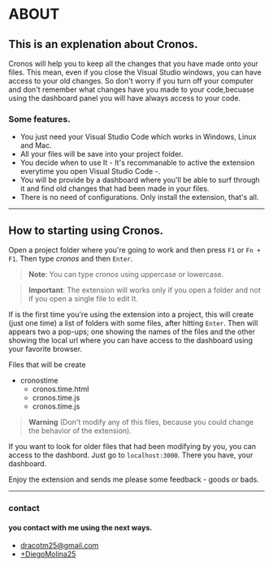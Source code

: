 # **ABOUT**
## This is an explenation about Cronos. 

Cronos will help you to keep all the changes that you have made onto your files. This mean, even if you close the Visual Studio windows, you can have access to your old changes. So don't worry if you turn off your computer and don't remember what changes have you made to your code,becuase using the dashboard panel you will have always access to your code.

### Some features.

* You just need your Visual Studio Code which works in Windows, Linux and Mac.
* All your files will be save into your project folder.
* You decide when to use It - It's recommanable to active the extension everytime you open Visual Studio Code -.
* You will be provide by a dashboard where you'll be able to surf through it and find old changes that had been made in your files.
* There is no need of configurations. Only install the extension, that's all.

***

## How to starting using Cronos.

Open a project folder where you're going to work and then press `F1` or `Fn + F1`. Then type *cronos* and then `Enter`.

>**Note**: You can type *cronos* using uppercase or lowercase.

>**Important**: The extension will works only if you open a folder and not if you open a single file to edit It.

If is the first time you're using the extension into a project, this will create (just one time) a list of folders with some files, after hitting `Enter`. Then will appears two a pop-ups; one showing
the names of the files and the other showing the local url where you can have access to the dashboard using your favorite browser.

Files that will be create
- cronostime
    - cronos.time.html
    - cronos.time.js
    - cronos.time.js
   
>**Warning** (Don't modify any of this files, because you could change the behavior of the extension).

If you want to look for older files that had been modifying by you, you can access to the dashbord. Just go to
`localhost:3000`. There you have, your dashboard.

Enjoy the extension and sends me please some feedback - goods or bads.

***

### **contact**
#### you contact with me using the next ways.
* dracotm25@gmail.com
* [+DiegoMolina25](https://plus.google.com/+DiegoMolina25 "titulo")
